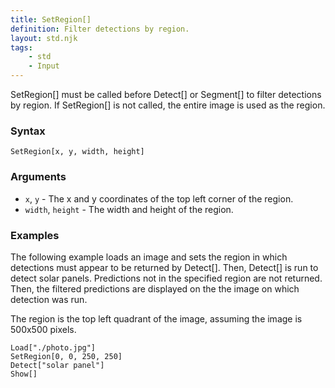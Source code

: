 ```yaml
---
title: SetRegion[]
definition: Filter detections by region.
layout: std.njk
tags:
    - std
    - Input
---
```


SetRegion[] must be called before Detect[] or Segment[] to filter detections by region. If SetRegion[] is not called, the entire image is used as the region.

### Syntax

```
SetRegion[x, y, width, height]
```

### Arguments

- `x`, `y` - The x and y coordinates of the top left corner of the region.
- `width`, `height` - The width and height of the region.

### Examples

The following example loads an image and sets the region in which detections must appear to be returned by Detect[]. Then, Detect[] is run to detect solar panels. Predictions not in the specified region are not returned. Then, the filtered predictions are displayed on the the image on which detection was run.

The region is the top left quadrant of the image, assuming the image is 500x500 pixels.

```
Load["./photo.jpg"]
SetRegion[0, 0, 250, 250]
Detect["solar panel"]
Show[]
```